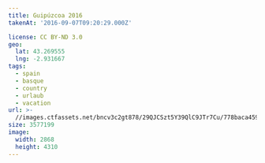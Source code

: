 ```yaml
---
title: Guipúzcoa 2016
takenAt: '2016-09-07T09:20:29.000Z'

license: CC BY-ND 3.0
geo:
  lat: 43.269555
  lng: -2.931667
tags:
  - spain
  - basque
  - country
  - urlaub
  - vacation
url: >-
  //images.ctfassets.net/bncv3c2gt878/29QJCSzt5Y39QlC9JTr7Cu/778baca45972b23dca057c6d54a8dc87/guipzcoa-2016_29096328184_o
size: 3577199
image:
  width: 2868
  height: 4310
---
```

